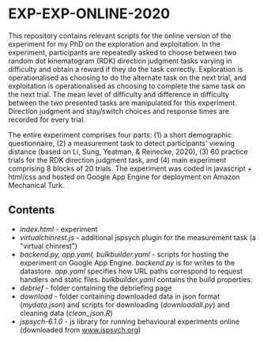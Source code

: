 # EXP-EXP-ONLINE-2020

This repository contains relevant scripts for the online version of the experiment for my PhD on the exploration and exploitation. In the experiment,
participants are repeatedly asked to choose between two random dot kinematogram (RDK) direction judgment tasks varying in difficulty and obtain a 
reward if they do the task correctly. Exploration is operationalised as choosing to do the alternate task on the next trial, and exploitation is 
operationalised as choosing to complete the same task on the next trial. The mean level of difficulty and difference in difficulty between the two presented tasks are manipulated for this experiment. Direction judgment and stay/switch choices and response times are recorded for every trial. 

The entire experiment comprises four parts: (1) a short demographic questionnaire, (2) a measurement task to detect participants' viewing distance 
(based on Li, Sung, Yeatman, & Reinecke, 2020), (3) 60 practice trials for the RDK direction judgment task, and (4) main experiment comprising 
8 blocks of 20 trials. The experiment was coded in javascript + html/css and hosted on Google App Engine for deployment on Amazon Mechanical Turk.  

## Contents
- *index.html* - experiment
- *virtualchinrest.js* - additional jspsych plugin for the measurement task (a "virtual chinrest")
- *backend.py, app.yaml, bulkbuilder.yaml* - scripts for hosting the experiment on Google App Engine. *backend.py* is for writes to the datastore. *app.yaml* 
specifies how URL paths correspond to request handlers and static files. *bulkbuilder.yaml* contains the build properties.
- *debrief* - folder containing the debriefing page
- *download* - folder containing downloaded data in json format (*mydata.json*) and scripts for downloading (*downloadall.py*) and cleaning data (*clean_json.R*)
- *jspsych-6.1.0* - js library for running behavioural experiments online (downloaded from www.jspsych.org)

